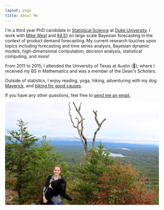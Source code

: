 ```yaml
---
layout: page
title: About Me
---
```


I'm a third year PhD candidate in [Statistical Science](http://stat.duke.edu/) at [Duke University](https://www.duke.edu/). I work with [Mike West](http://www2.stat.duke.edu/~mw/) and [84.51](https://www.8451.com/) on large scale Bayesian forecasting in the context of product demand forecasting. My current research touches upon topics including forecasting and time series analysis, Bayesian dynamic models, high-dimensional computation, decision analysis, statistical computing, and more! 

From 2011 to 2015, I attended the University of Texas at Austin (:metal:), where I received my BS in Mathematics and was a member of the Dean's Scholars. 

Outside of statistics, I enjoy reading, yoga, hiking, adventuring with my dog [Maverick](/img/maverick.jpg), and [biking for good causes](https://bikeandbuild.org/). 

If you have any other questions, feel free to [send me an email.](mailto:lindsay.berry@duke.edu)

![Maverick](/img/mav.jpg)
